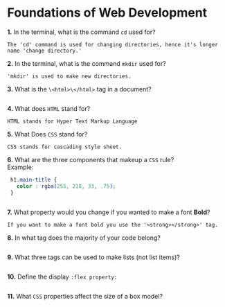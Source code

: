 # Foundations of Web Development

**1.** In the terminal, what is the command `cd` used for?
<!-- enter you answer in the space below -->
```
The 'cd' command is used for changing directories, hence it's longer name 'change directory.'
```

**2.** In the terminal, what is the command `mkdir` used for?
<!-- enter you answer in the space below -->
```
'mkdir' is used to make new directories.
```

**3.** What is the `\<html>\</html>` tag in a document?
<!-- enter you answer in the space below -->
```

```

**4.** What does `HTML` stand for?
<!-- enter you answer in the space below -->
```
HTML stands for Hyper Text Markup Language
```

**5.** What Does `CSS` stand for?
<!-- enter you answer in the space below -->
```
CSS stands for cascading style sheet.
```

**6.** What are the three components that makeup a `CSS` rule? <br> Example:
```css
 h1.main-title {
   color : rgba(255, 210, 33, .75);
 }
```
<!-- enter you answer in the space below -->
```

```

**7.** What property would you change if you wanted to make a font **Bold**?
<!-- enter you answer in the space below -->
```
If you want to make a font bold you use the '<strong></strong>' tag.
```

**8.** In what tag does the majority of your code belong?
<!-- enter you answer in the space below -->
```

```

**9.** What three tags can be used to make lists (not list items)?
<!-- enter you answer in the space below -->
```

```

**10.** Define the display `:flex property:`
<!-- enter you answer in the space below -->
```

```

**11.** What `CSS` properties affect the size of a box model?
<!-- enter you answer in the space below -->
```

```